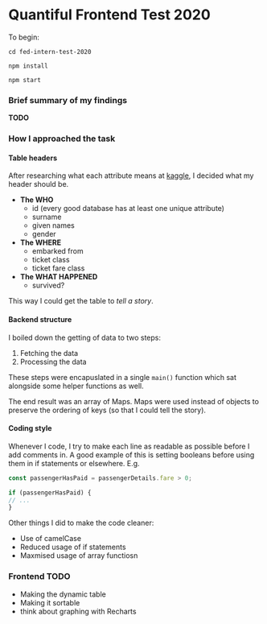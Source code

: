 # Quantiful Frontend Test 2020

To begin:

```
cd fed-intern-test-2020

npm install

npm start
```

### Brief summary of my findings

**TODO**

### How I approached the task

#### Table headers

After researching what each attribute means at [kaggle](https://www.kaggle.com/c/titanic/data), I decided what my header should be. 

- **The WHO**
	- id (every good database has at least one unique attribute)
	- surname
	- given names
	- gender
- **The WHERE**
	- embarked from
	- ticket class
	- ticket fare class
- **The WHAT HAPPENED**
	- survived?

This way I could get the table to *tell a story*.

#### Backend structure

I boiled down the getting of data to two steps:

1. Fetching the data
2. Processing the data

These steps were encapuslated in a single `main()` function which sat alongside some helper functions as well.

The end result was an array of Maps. Maps were used instead of objects to preserve the ordering of keys (so that I could tell the story).

#### Coding style

Whenever I code, I try to make each line as readable as possible before I add comments in. A good example of this is setting booleans before using them in if statements or elsewhere. E.g.

```js
const passengerHasPaid = passengerDetails.fare > 0;

if (passengerHasPaid) {
// ...
}
```

Other things I did to make the code cleaner:

- Use of camelCase
- Reduced usage of if statements
- Maxmised usage of array functiosn

### Frontend TODO

- Making the dynamic table
- Making it sortable
- think about graphing with Recharts
